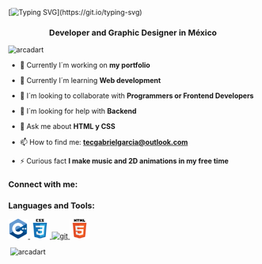 [![Typing SVG](https://readme-typing-svg.demolab.com?font=Fira+Code&weight=600&pause=1000&center=true&vCenter=true&width=435&lines=Hi!+I'm+Gabriel.)](https://git.io/typing-svg)
<h3 align="center">Developer and Graphic Designer in México</h3>

<p align="left"> <img src="https://komarev.com/ghpvc/?username=arcadart&label=Profile%20views&color=0e75b6&style=flat" alt="arcadart" /> </p>

- 🔭 Currently I´m working on **my portfolio**

- 🌱 Currently I´m learning **Web development**

- 👯 I´m looking to collaborate with **Programmers or Frontend Developers**

- 🤝 I´m looking for help with **Backend**

- 💬 Ask me about **HTML y CSS**

- 📫 How to find me: **tecgabrielgarcia@outlook.com**

- ⚡ Curious fact **I make music and 2D animations in my free time**

<h3 align="left">Connect with me:</h3>
<p align="left">
</p>

<h3 align="left">Languages and Tools:</h3>
<a href="https://www.w3schools.com/cpp/" target="_blank" rel="noreferrer"> <img src="https://raw.githubusercontent.com/devicons/devicon/master/icons/cplusplus/cplusplus-original.svg" alt="cplusplus" width="40" height="40"/> </a>
<a href="https://www.w3schools.com/css/" target="_blank" rel="noreferrer"> <img src="https://raw.githubusercontent.com/devicons/devicon/master/icons/css3/css3-original-wordmark.svg" alt="css3" width="40" height="40"/> </a>
<a href="https://git-scm.com/" target="_blank" rel="noreferrer"> <img src="https://www.vectorlogo.zone/logos/git-scm/git-scm-icon.svg" alt="git" width="40" height="40"/> </a>
<a href="https://www.w3.org/html/" target="_blank" rel="noreferrer"> <img src="https://raw.githubusercontent.com/devicons/devicon/master/icons/html5/html5-original-wordmark.svg" alt="html5" width="40" height="40"/> </a> </p>

<p>&nbsp;<img align="center" src="https://github-readme-stats.vercel.app/api?username=arcadart&show_icons=true&locale=en" alt="arcadart" /></p>
